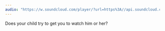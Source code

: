 ```yaml
---
audio: "https://w.soundcloud.com/player/?url=https%3A//api.soundcloud.com/tracks/1470889561%3Fsecret_token%3Ds-QUkqcpEPweC&color=%23ff5500&auto_play=true&hide_related=false&show_comments=true&show_user=true&show_reposts=false&show_teaser=true&visual=true"
---
```


Does your child try to get you to watch him or her?